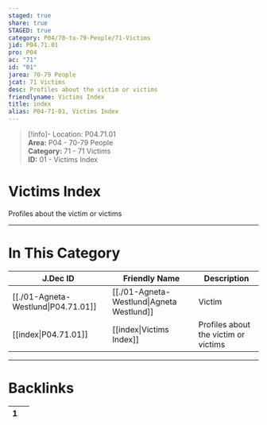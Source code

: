 ```yaml
---  
staged: true  
share: true  
STAGED: true  
category: P04/70-to-79-People/71-Victims  
jid: P04.71.01  
pro: P04  
ac: "71"  
id: "01"  
jarea: 70-79 People  
jcat: 71 Victims  
desc: Profiles about the victim or victims  
friendlyname: Victims Index  
title: index  
alias: P04-71-01, Victims Index  
---  
```

  
>[!info]- Location: P04.71.01  
>**Area:** P04 - 70-79 People  
>**Category:** 71 - 71 Victims  
>**ID:** 01 - Victims Index  
  
# Victims Index  
  
Profiles about the victim or victims  
   
  
  
---  
# In This Category  
  
| J.Dec ID                                                                                       | Friendly Name                                                                                        | Description                          |  
| ---------------------------------------------------------------------------------------------- | ---------------------------------------------------------------------------------------------------- | ------------------------------------ |  
| [[./01-Agneta-Westlund\|P04.71.01]] | [[./01-Agneta-Westlund\|Agneta Westlund]] | Victim                               |  
| [[index\|P04.71.01]]              | [[index\|Victims Index]]                | Profiles about the victim or victims |  
  
  
---  
# Backlinks  
<div><table class="dataview table-view-table"><thead class="table-view-thead"><tr class="table-view-tr-header"><th class="table-view-th"><span></span><span class="dataview small-text">1</span></th><th class="table-view-th"><span></span></th></tr></thead><tbody class="table-view-tbody"></tbody></table></div>